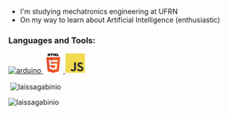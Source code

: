 - I'm studying mechatronics engineering at UFRN 
- On my way to learn about Artificial Intelligence (enthusiastic)


<h3 align="left">Languages and Tools:</h3>
<p align="left"> <a href="https://www.arduino.cc/" target="_blank" rel="noreferrer"> <img src="https://cdn.worldvectorlogo.com/logos/arduino-1.svg" alt="arduino" width="40" height="40"/> </a> <a href="https://www.w3.org/html/" target="_blank" rel="noreferrer"> <img src="https://raw.githubusercontent.com/devicons/devicon/master/icons/html5/html5-original-wordmark.svg" alt="html5" width="40" height="40"/> </a> <a href="https://developer.mozilla.org/en-US/docs/Web/JavaScript" target="_blank" rel="noreferrer"> <img src="https://raw.githubusercontent.com/devicons/devicon/master/icons/javascript/javascript-original.svg" alt="javascript" width="40" height="40"/> </a> </p>

<p>&nbsp;<img align="center" src="https://github-readme-stats.vercel.app/api?username=laissagabinio&show_icons=true&locale=en" alt="laissagabinio" color="" /></p>
<p><img align="left" src="https://github-readme-stats.vercel.app/api/top-langs?username=laissagabinio&show_icons=true&locale=en&layout=compact" alt="laissagabinio" /></p>
<!---
Laissagabinio/Laissagabinio is a ✨ special ✨ repository because its `README.md` (this file) appears on your GitHub profile.
You can click the Preview link to take a look at your changes.
--->
